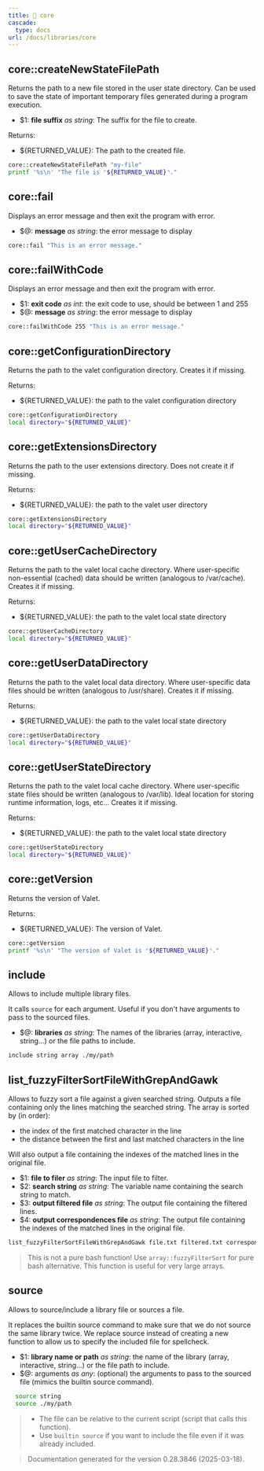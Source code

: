 ```yaml
---
title: 📂 core
cascade:
  type: docs
url: /docs/libraries/core
---
```


## core::createNewStateFilePath

Returns the path to a new file stored in the user state directory.
Can be used to save the state of important temporary files generated during a program
execution.

- $1: **file suffix** _as string_:
      The suffix for the file to create.

Returns:

- ${RETURNED_VALUE}: The path to the created file.

```bash
core::createNewStateFilePath "my-file"
printf '%s\n' "The file is ⌜${RETURNED_VALUE}⌝."
```

## core::fail

Displays an error message and then exit the program with error.

- $@: **message** _as string_:
      the error message to display

```bash
core::fail "This is an error message."
```

## core::failWithCode

Displays an error message and then exit the program with error.

- $1: **exit code** _as int_:
      the exit code to use, should be between 1 and 255
- $@: **message** _as string_:
      the error message to display

```bash
core::failWithCode 255 "This is an error message."
```

## core::getConfigurationDirectory

Returns the path to the valet configuration directory.
Creates it if missing.

Returns:

- ${RETURNED_VALUE}: the path to the valet configuration directory

```bash
core::getConfigurationDirectory
local directory="${RETURNED_VALUE}"
```

## core::getExtensionsDirectory

Returns the path to the user extensions directory.
Does not create it if missing.

Returns:

- ${RETURNED_VALUE}: the path to the valet user directory

```bash
core::getExtensionsDirectory
local directory="${RETURNED_VALUE}"
```

## core::getUserCacheDirectory

Returns the path to the valet local cache directory.
Where user-specific non-essential (cached) data should be written (analogous to /var/cache).
Creates it if missing.

Returns:

- ${RETURNED_VALUE}: the path to the valet local state directory

```bash
core::getUserCacheDirectory
local directory="${RETURNED_VALUE}"
```

## core::getUserDataDirectory

Returns the path to the valet local data directory.
Where user-specific data files should be written (analogous to /usr/share).
Creates it if missing.

Returns:

- ${RETURNED_VALUE}: the path to the valet local state directory

```bash
core::getUserDataDirectory
local directory="${RETURNED_VALUE}"
```

## core::getUserStateDirectory

Returns the path to the valet local cache directory.
Where user-specific state files should be written (analogous to /var/lib).
Ideal location for storing runtime information, logs, etc...
Creates it if missing.

Returns:

- ${RETURNED_VALUE}: the path to the valet local state directory

```bash
core::getUserStateDirectory
local directory="${RETURNED_VALUE}"
```

## core::getVersion

Returns the version of Valet.

Returns:

- ${RETURNED_VALUE}: The version of Valet.

```bash
core::getVersion
printf '%s\n' "The version of Valet is ⌜${RETURNED_VALUE}⌝."
```

## include

Allows to include multiple library files.

It calls `source` for each argument.
Useful if you don't have arguments to pass to the sourced files.

- $@: **libraries** _as string_:
      The names of the libraries (array, interactive, string...) or the file paths to include.

```bash
include string array ./my/path
```

## list_fuzzyFilterSortFileWithGrepAndGawk

Allows to fuzzy sort a file against a given searched string.
Outputs a file containing only the lines matching the searched string.
The array is sorted by (in order):

- the index of the first matched character in the line
- the distance between the first and last matched characters in the line

Will also output a file containing the indexes of the matched lines in the original file.

- $1: **file to filer** _as string_:
      The input file to filter.
- $2: **search string** _as string_:
      The variable name containing the search string to match.
- $3: **output filtered file** _as string_:
      The output file containing the filtered lines.
- $4: **output correspondences file** _as string_:
      The output file containing the indexes of the matched lines in the original file.

```bash
list_fuzzyFilterSortFileWithGrepAndGawk file.txt filtered.txt correspondences.txt
```

> This is not a pure bash function! Use `array::fuzzyFilterSort` for pure bash alternative.
> This function is useful for very large arrays.

## source

Allows to source/include a library file or sources a file.

It replaces the builtin source command to make sure that we do not source the same library twice.
We replace source instead of creating a new function to allow us to
specify the included file for spellcheck.

- $1: **library name or path** _as string_:
      the name of the library (array, interactive, string...) or the file path to include.
- $@: arguments _as any_:
      (optional) the arguments to pass to the sourced file (mimics the builtin source command).

```bash
  source string
  source ./my/path
```

> - The file can be relative to the current script (script that calls this function).
> - Use `builtin source` if you want to include the file even if it was already included.

> Documentation generated for the version 0.28.3846 (2025-03-18).
